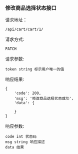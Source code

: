 ### 修改商品选择状态接口
 
请求地址：
    
    /api/cart/cart/1/

请求方式:

    PATCH
    
请求参数:

    token string 标示用户唯一的值
    
响应结果:

    {
        'code': 200,
        'msg': '修改商品选择状态成功'，
        'data': {
        
        }
    }
    
响应参数:

    code int 状态码
    msg string 响应描述
    data 结果

